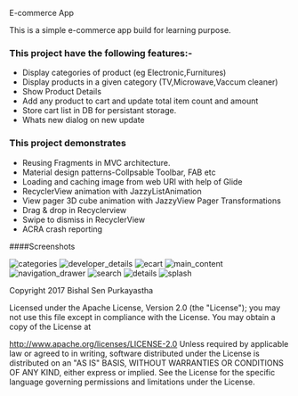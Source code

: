 E-commerce App

This is a simple e-commerce app build for learning purpose.

### This project have the following features:-

- Display categories of product (eg Electronic,Furnitures)
- Display products in a given category (TV,Microwave,Vaccum cleaner)
- Show Product Details
- Add any product  to cart and update total item count and amount
- Store cart list in DB for persistant storage.
- Whats new dialog on new update
 
### This project demonstrates 

- Reusing Fragments in MVC architecture.
- Material design patterns-Collpsable Toolbar, FAB etc
- Loading and caching image from web URl with help of Glide
- RecyclerView animation with JazzyListAnimation
- View pager 3D cube animation with JazzyView Pager Transformations
- Drag & drop in Recyclerview 
- Swipe to dismiss in RecyclerView
- ACRA crash reporting

####Screenshots

![categories](https://cloud.githubusercontent.com/assets/25065479/26212668/eca1c460-3c13-11e7-973e-10d50eb20ace.jpeg)
![developer_details](https://cloud.githubusercontent.com/assets/25065479/26212669/ecac85bc-3c13-11e7-9653-6254e3e6a154.jpeg)
![ecart](https://cloud.githubusercontent.com/assets/25065479/26212670/ecb26806-3c13-11e7-859a-86d411e452db.jpeg)
![main_content](https://cloud.githubusercontent.com/assets/25065479/26212671/ecb9c39e-3c13-11e7-9a4c-8421b0aa9623.jpeg)
![navigation_drawer](https://cloud.githubusercontent.com/assets/25065479/26212672/ecc1c648-3c13-11e7-8d8d-57eb6d782e97.jpeg)
![search](https://cloud.githubusercontent.com/assets/25065479/26212676/ecf95e0a-3c13-11e7-97a1-3784d4082053.jpeg)
![details](https://cloud.githubusercontent.com/assets/25065479/26212900/c6aece0a-3c14-11e7-8590-a450f922a0e4.jpeg)
![splash](https://cloud.githubusercontent.com/assets/25065479/26212899/c6ae976e-3c14-11e7-90f8-a6117d2eccd4.jpeg)




Copyright 2017 Bishal Sen Purkayastha

Licensed under the Apache License, Version 2.0 (the "License"); you may not use this file except in compliance with the License. You may obtain a copy of the License at

http://www.apache.org/licenses/LICENSE-2.0
Unless required by applicable law or agreed to in writing, software distributed under the License is distributed on an "AS IS" BASIS, WITHOUT WARRANTIES OR CONDITIONS OF ANY KIND, either express or implied. See the License for the specific language governing permissions and limitations under the License.







